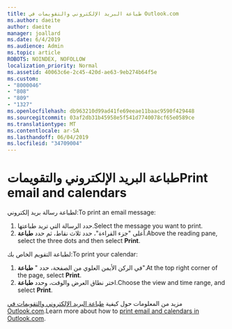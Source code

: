 ```yaml
---
title: طباعة البريد الإلكتروني والتقويمات في Outlook.com
ms.author: daeite
author: daeite
manager: joallard
ms.date: 6/4/2019
ms.audience: Admin
ms.topic: article
ROBOTS: NOINDEX, NOFOLLOW
localization_priority: Normal
ms.assetid: 40063c6e-2c45-420d-ae63-9eb274b64f5e
ms.custom:
- "8000046"
- "808"
- "809"
- "1327"
ms.openlocfilehash: db963210d99ad41fe69eeae11baac9590f429448
ms.sourcegitcommit: 03af2db31b45958e5f541d7740078cf65e0589ce
ms.translationtype: MT
ms.contentlocale: ar-SA
ms.lasthandoff: 06/04/2019
ms.locfileid: "34709004"
---
```

# <a name="print-email-and-calendars"></a><span data-ttu-id="1fe82-102">طباعة البريد الإلكتروني والتقويمات</span><span class="sxs-lookup"><span data-stu-id="1fe82-102">Print email and calendars</span></span>

<span data-ttu-id="1fe82-103">لطباعة رسالة بريد إلكتروني:</span><span class="sxs-lookup"><span data-stu-id="1fe82-103">To print an email message:</span></span>
  
1. <span data-ttu-id="1fe82-104">حدد الرسالة التي تريد طباعتها.</span><span class="sxs-lookup"><span data-stu-id="1fe82-104">Select the message you want to print.</span></span>
1. <span data-ttu-id="1fe82-105">أعلى "جزء القراءة"، حدد ثلاث نقاط، ثم حدد **طباعة**.</span><span class="sxs-lookup"><span data-stu-id="1fe82-105">Above the reading pane, select the three dots and then select **Print**.</span></span>

<span data-ttu-id="1fe82-106">لطباعة التقويم الخاص بك:</span><span class="sxs-lookup"><span data-stu-id="1fe82-106">To print your calendar:</span></span>

1. <span data-ttu-id="1fe82-107">في الركن الأيمن العلوي من الصفحة، حدد " **طباعة**".</span><span class="sxs-lookup"><span data-stu-id="1fe82-107">At the top right corner of the page, select **Print**.</span></span>
1. <span data-ttu-id="1fe82-108">اختر نطاق العرض والوقت، وحدد **طباعة**.</span><span class="sxs-lookup"><span data-stu-id="1fe82-108">Choose the view and time range, and select **Print**.</span></span>

<span data-ttu-id="1fe82-109">مزيد من المعلومات حول كيفية [طباعة البريد الإلكتروني والتقويمات في Outlook.com](https://go.microsoft.com/fwlink/p/?linkid=2001208&amp;clcid=0x409).</span><span class="sxs-lookup"><span data-stu-id="1fe82-109">Learn more about how to [print email and calendars in Outlook.com](https://go.microsoft.com/fwlink/p/?linkid=2001208&amp;clcid=0x409).</span></span>